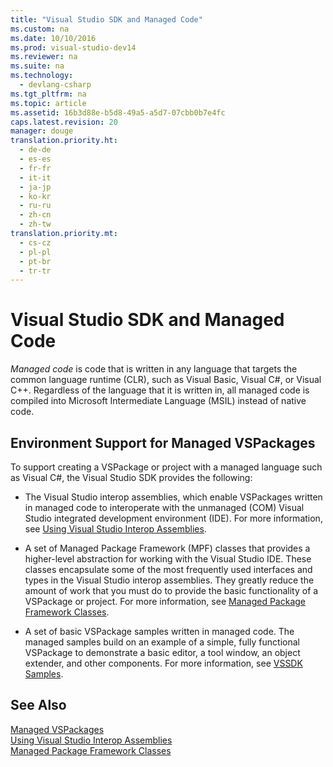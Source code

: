 ```yaml
---
title: "Visual Studio SDK and Managed Code"
ms.custom: na
ms.date: 10/10/2016
ms.prod: visual-studio-dev14
ms.reviewer: na
ms.suite: na
ms.technology: 
  - devlang-csharp
ms.tgt_pltfrm: na
ms.topic: article
ms.assetid: 16b3d88e-b5d8-49a5-a5d7-07cbb0b7e4fc
caps.latest.revision: 20
manager: douge
translation.priority.ht: 
  - de-de
  - es-es
  - fr-fr
  - it-it
  - ja-jp
  - ko-kr
  - ru-ru
  - zh-cn
  - zh-tw
translation.priority.mt: 
  - cs-cz
  - pl-pl
  - pt-br
  - tr-tr
---
```

# Visual Studio SDK and Managed Code
*Managed code* is code that is written in any language that targets the common language runtime (CLR), such as Visual Basic, Visual C#, or Visual C++. Regardless of the language that it is written in, all managed code is compiled into Microsoft Intermediate Language (MSIL) instead of native code.  
  
## Environment Support for Managed VSPackages  
 To support creating a VSPackage or project with a managed language such as Visual C#, the Visual Studio SDK provides the following:  
  
-   The Visual Studio interop assemblies, which enable VSPackages written in managed code to interoperate with the unmanaged (COM) Visual Studio integrated development environment (IDE). For more information, see [Using Visual Studio Interop Assemblies](../Topic/Using%20Visual%20Studio%20Interop%20Assemblies.md).  
  
-   A set of Managed Package Framework (MPF) classes that provides a higher-level abstraction for working with the Visual Studio IDE. These classes encapsulate some of the most frequently used interfaces and types in the Visual Studio interop assemblies. They greatly reduce the amount of work that you must do to provide the basic functionality of a VSPackage or project. For more information, see [Managed Package Framework Classes](../VS_not_in_toc/Managed-Package-Framework-Classes.md).  
  
-   A set of basic VSPackage samples written in managed code. The managed samples build on an example of a simple, fully functional VSPackage to demonstrate a basic editor, a tool window, an object extender, and other components. For more information, see [VSSDK Samples](../VS_not_in_toc/VSSDK-Samples.md).  
  
## See Also  
 [Managed VSPackages](../VS_not_in_toc/Managed-VSPackages.md)   
 [Using Visual Studio Interop Assemblies](../Topic/Using%20Visual%20Studio%20Interop%20Assemblies.md)   
 [Managed Package Framework Classes](../VS_not_in_toc/Managed-Package-Framework-Classes.md)